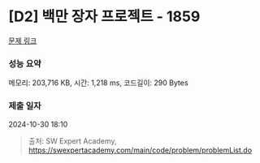 # [D2] 백만 장자 프로젝트 - 1859 

[문제 링크](https://swexpertacademy.com/main/code/problem/problemDetail.do?contestProbId=AV5LrsUaDxcDFAXc) 

### 성능 요약

메모리: 203,716 KB, 시간: 1,218 ms, 코드길이: 290 Bytes

### 제출 일자

2024-10-30 18:10



> 출처: SW Expert Academy, https://swexpertacademy.com/main/code/problem/problemList.do